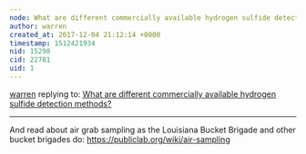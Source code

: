 ```yaml
---
node: What are different commercially available hydrogen sulfide detection methods?
author: warren
created_at: 2017-12-04 21:12:14 +0000
timestamp: 1512421934
nid: 15298
cid: 22781
uid: 1
---
```




[warren](../profile/warren) replying to: [What are different commercially available hydrogen sulfide detection methods?](../notes/warren/12-04-2017/what-are-different-commercially-available-hydrogen-sulfide-detection-methods)

----
And read about air grab sampling as the Louisiana Bucket Brigade and other bucket brigades do: https://publiclab.org/wiki/air-sampling